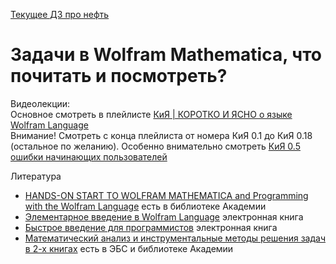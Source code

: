 [Текущее ДЗ про нефть](https://classroom.github.com/a/nGJzOui1)

# Задачи в Wolfram Mathematica, что почитать и посмотреть?

Видеолекции:</br>
Основное смотреть в плейлисте [КиЯ | КОРОТКО И ЯСНО о языке Wolfram Language](https://www.youtube.com/playlist?list=PLgkI1WEMuGJnRf_ah7HFd97-OLHFmBqZ8)</br>
Внимание! Смотреть с конца плейлиста от номера КиЯ 0.1 до КиЯ 0.18 (остальное по желанию). Особенно внимательно смотреть [КиЯ 0.5 ошибки начинающих пользователей](https://www.youtube.com/watch?v=Dfxc4E0iRro)</br>

Литература
- [HANDS-ON START TO WOLFRAM MATHEMATICA and Programming with the Wolfram Language](https://www.handsonstart.com) есть в библиотеке Академии
- [Элементарное введение в Wolfram Language](https://www.wolfram.com/language/elementary-introduction/2nd-ed/) электронная книга
- [Быстрое введение для программистов](https://www.wolfram.com/language/fast-introduction-for-programmers/en/) электронная книга
- [Математический анализ и инструментальные методы решения задач в 2-х книгах](https://www.ozon.ru/product/matematicheskiy-analiz-i-instrumentalnye-metody-resheniya-zadach-uchebnik-v-2-kn-kniga-1-168359707/?_bctx=CAUQnp4V&asb2=Wq8Zxu2FLQfQ6M7Gn717-unxxaPJX1FdZuxLJHH0ua0&sh=7Vl-Oz40) есть в ЭБС и библиотеке Академии
